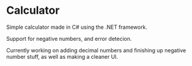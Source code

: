 # Calculator

Simple calculator made in C# using the .NET framework.

Support for negative numbers, and error detecion.

Currently working on adding decimal numbers and finishing up negative number stuff, as well as making a cleaner UI.
